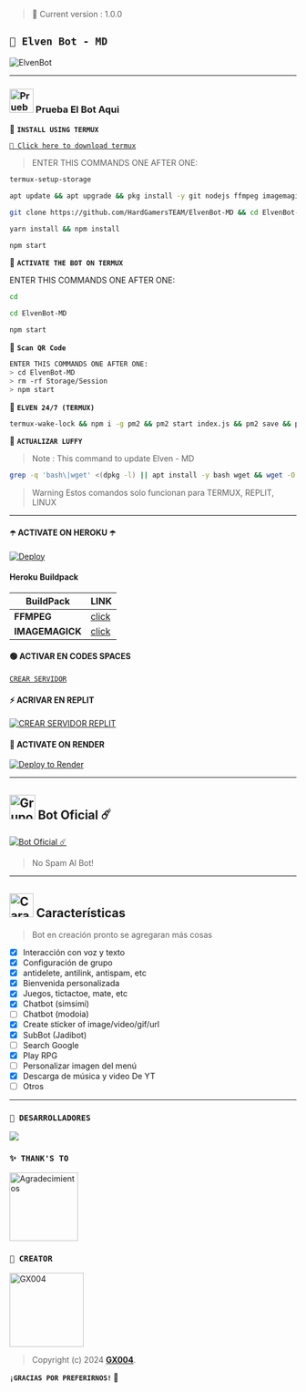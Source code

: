 > 🚩 Current version : 1.0.0

## **`🍟 Elven Bot - MD`**

![ElvenBot](https://telegra.ph/file/a7a9798496639ce074237.jpg)

---

### <img src="https://i.pinimg.com/originals/19/80/6e/19806e91932e6054965fc83b85241270.gif" alt="Prueba El Bot Aqui" width="42" height="42"> Prueba El Bot Aqui

🍟 **`INSTALL USING TERMUX`**

[`🚩 Click here to download termux`](https://www.mediafire.com/file/3hsvi3xkpq3a64o/termux_118.apk/file)

> ENTER THIS COMMANDS ONE AFTER ONE:

```bash
termux-setup-storage
```
```bash
apt update && apt upgrade && pkg install -y git nodejs ffmpeg imagemagick yarn
```
```bash
git clone https://github.com/HardGamersTEAM/ElvenBot-MD && cd ElvenBot-MD
```
```bash
yarn install && npm install
```
```bash
npm start
```

🍟 **`ACTIVATE THE BOT ON TERMUX`**

ENTER THIS COMMANDS ONE AFTER ONE:
```bash
cd
```
```bash
cd ElvenBot-MD
```
```bash
npm start
```

🚩 **`Scan QR Code`**
```bash
ENTER THIS COMMANDS ONE AFTER ONE:
> cd ElvenBot-MD
> rm -rf Storage/Session
> npm start
```

🍟 **`ELVEN 24/7 (TERMUX)`**
```bash
termux-wake-lock && npm i -g pm2 && pm2 start index.js && pm2 save && pm2 logs 
```

🚩 **`ACTUALIZAR LUFFY`**
> Note : This command to update Elven - MD 
```bash
grep -q 'bash\|wget' <(dpkg -l) || apt install -y bash wget && wget -O - https://raw.githubusercontent.com/OfcDiego/LuffyBot-MD/master/update.sh | bash
```

> Warning Estos comandos solo funcionan para TERMUX, REPLIT, LINUX

---

#### ☂️ ACTIVATE ON HEROKU ☂️
[![Deploy](https://www.herokucdn.com/deploy/button.svg)](https://heroku.com/deploy?template=https://github.com/HardGamersTEAM/ElvenBot-MD)

#### Heroku Buildpack
| BuildPack | LINK |
|--------|--------|
| **FFMPEG** |[click](https://github.com/jonathanong/heroku-buildpack-ffmpeg-latest) |
| **IMAGEMAGICK** | [click](https://github.com/DuckyTeam/heroku-buildpack-imagemagick) |


#### 🟢 ACTIVAR EN CODES SPACES 
[`CREAR SERVIDOR`](https://github.com/codespaces/new?skip_quickstart=true&machine=basicLinux32gb&repo=HardGamersTEAM/ElvenBot-MD&ref=main&geo=UsEast)

#### ⚡ ACRIVAR EN REPLIT
[![`CREAR SERVIDOR REPLIT`](https://repl.it/badge/github/HardGamersTEAM/ElvenBot-MD)](https://repl.it/github/HardGamersTEAM/ElvenBot-MD)

#### 🤍 ACTIVATE ON RENDER
[![Deploy to Render](https://render.com/images/deploy-to-render-button.svg)](https://dashboard.render.com/blueprint/new?repo=https%3A%2F%2Fgithub.com%2HardGamersTEAM%ElvenBot-MD) 

---

## <img src="https://static.wikia.nocookie.net/nyancat/images/d/d3/Nyan-cat.gif/revision/latest/scale-to-width-down/400?cb=20131231222500&path-prefix=es" alt="Grupo" width="45" height="43"> Bot Oficial ☄️

<a href="https://wa.me/212774265928?text=!menu"><img alt="Bot Oficial ☄️" src="https://img.shields.io/badge/Bot - Oficial-00FFFF?style=for-the-badge&logo=whatsapp&logoColor=white"/></a>

> No Spam Al Bot!

---

## <img src="https://i.pinimg.com/originals/73/69/6e/73696e022df7cd5cb3d999c6875361dd.gif" alt="Características" width="42" height="42"> Características

> Bot en creación pronto se agregaran más cosas 

- [x] Interacción con voz y texto
- [x] Configuración de grupo
- [x] antidelete, antilink, antispam, etc
- [x] Bienvenida personalizada
- [x] Juegos, tictactoe, mate, etc
- [x] Chatbot (simsimi)
- [ ] Chatbot (modoia)
- [x] Create sticker of image/video/gif/url
- [x] SubBot (Jadibot)
- [ ] Search Google
- [x] Play RPG
- [ ] Personalizar imagen del menú
- [x] Descarga de música y video De YT
- [ ] Otros

--- 

### `🚩 DESARROLLADORES`
<a href="https://github.com/HardGamersTEAM/ElvenBot-MD/graphs/contributors">
<img src="https://contrib.rocks/image?repo=HardGamersTEAM/ElvenBot-MD" /> 
</a>

### `✨️ THANK'S TO`
<a
href="https://github.com/BrunoSobrino"><img src="https://github.com/BrunoSobrino.png" width="120" height="120" alt="Agradecimientos"/></a>

### `🍟 CREATOR`
<a
href="https://github.com/GX004"><img src="https://github.com/GX004.png" width="130" height="130" alt="GX004"/></a>

> Copyright (c) 2024 **[GX004](https://github.com/HardGamersTEAM/ElvenBot-MD)**.

**`¡GRACIAS POR PREFERIRNOS!` 🍟**
